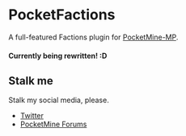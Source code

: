 # PocketFactions
A full-featured Factions plugin for [PocketMine-MP](https://github.com/pmmp/PocketMine-MP).

#### Currently being rewritten! :D

## Stalk me  
Stalk my social media, please.  

* [Twitter](https://twitter.com/TheDiamondYT)  
* [PocketMine Forums](https://forums.pmmp.io/members/thediamondyt.622/)  
